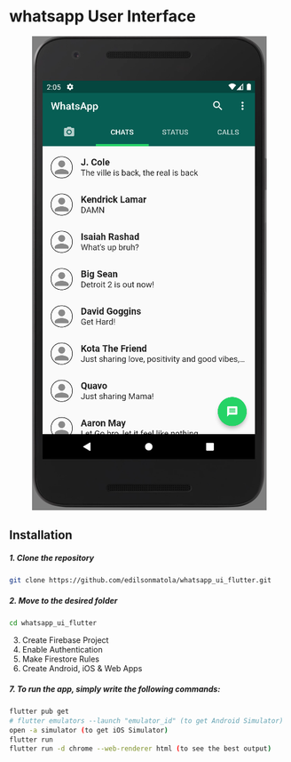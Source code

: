 # whatsapp User Interface

<p align="center" ><img src="./media/whatsapp-clone-ui-app.png"></p>

## Installation

##### 1. Clone the repository

```bash
git clone https://github.com/edilsonmatola/whatsapp_ui_flutter.git
```

##### 2. Move to the desired folder

```bash
cd whatsapp_ui_flutter
```

3. Create Firebase Project
4. Enable Authentication
5. Make Firestore Rules
6. Create Android, iOS & Web Apps

##### 7. To run the app, simply write the following commands:

```bash
flutter pub get
# flutter emulators --launch "emulator_id" (to get Android Simulator)
open -a simulator (to get iOS Simulator)
flutter run
flutter run -d chrome --web-renderer html (to see the best output)
```
